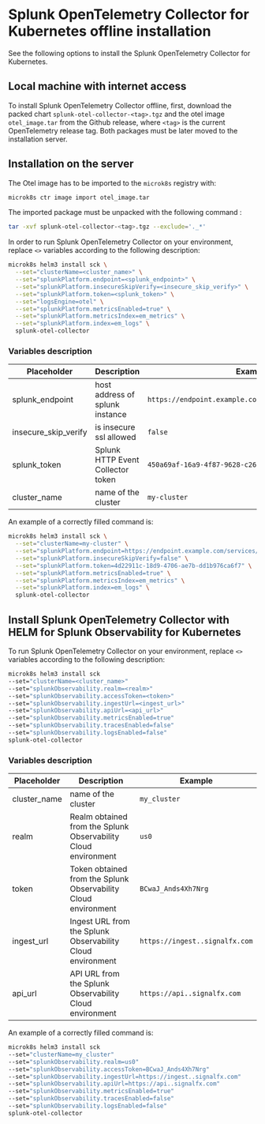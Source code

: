 # Splunk OpenTelemetry Collector for Kubernetes offline installation

See the following options to install the Splunk OpenTelemetry Collector for Kubernetes. 

## Local machine with internet access

To install Splunk OpenTelemetry Collector offline, first, download the packed chart `splunk-otel-collector-<tag>.tgz` and the otel image `otel_image.tar`
from the Github release, where `<tag>` is the current OpenTelemetry release tag. Both packages must be later moved to the installation server.

## Installation on the server
 
The Otel image has to be imported to the `microk8s` registry with:

```bash
microk8s ctr image import otel_image.tar 
```

The imported package must be unpacked with the following command :

```bash
tar -xvf splunk-otel-collector-<tag>.tgz --exclude='._*'
```

In order to run Splunk OpenTelemetry Collector on your environment, replace `<>` variables according to the following description:
```bash
microk8s helm3 install sck \
  --set="clusterName=<cluster_name>" \
  --set="splunkPlatform.endpoint=<splunk_endpoint>" \
  --set="splunkPlatform.insecureSkipVerify=<insecure_skip_verify>" \
  --set="splunkPlatform.token=<splunk_token>" \
  --set="logsEngine=otel" \
  --set="splunkPlatform.metricsEnabled=true" \
  --set="splunkPlatform.metricsIndex=em_metrics" \
  --set="splunkPlatform.index=em_logs" \
  splunk-otel-collector
```

### Variables description

| Placeholder          | Description                       | Example                                                | 
|----------------------|-----------------------------------|--------------------------------------------------------|
| splunk_endpoint      | host address of splunk instance   | `https://endpoint.example.com:8088/services/collector` |
| insecure_skip_verify | is insecure ssl allowed           | `false`                                                |
| splunk_token         | Splunk HTTP Event Collector token | `450a69af-16a9-4f87-9628-c26f04ad3785`                 |
| cluster_name         | name of the cluster               | `my-cluster`                                           |

An example of a correctly filled command is:
```bash
microk8s helm3 install sck \
  --set="clusterName=my-cluster" \
  --set="splunkPlatform.endpoint=https://endpoint.example.com/services/collector" \
  --set="splunkPlatform.insecureSkipVerify=false" \
  --set="splunkPlatform.token=4d22911c-18d9-4706-ae7b-dd1b976ca6f7" \
  --set="splunkPlatform.metricsEnabled=true" \
  --set="splunkPlatform.metricsIndex=em_metrics" \
  --set="splunkPlatform.index=em_logs" \
  splunk-otel-collector
```

## Install Splunk OpenTelemetry Collector with HELM for Splunk Observability for Kubernetes

To run Splunk OpenTelemetry Collector on your environment, replace `<>` variables according to the following description:

```bash
microk8s helm3 install sck
--set="clusterName=<cluster_name>"
--set="splunkObservability.realm=<realm>"
--set="splunkObservability.accessToken=<token>"
--set="splunkObservability.ingestUrl=<ingest_url>"
--set="splunkObservability.apiUrl=<api_url>"
--set="splunkObservability.metricsEnabled=true"
--set="splunkObservability.tracesEnabled=false"
--set="splunkObservability.logsEnabled=false"
splunk-otel-collector
```

### Variables description


| Placeholder  | Description                                                    | Example                        | 
|--------------|----------------------------------------------------------------|--------------------------------|
| cluster_name | name of the cluster                                            | `my_cluster`                   |
| realm        | Realm obtained from the Splunk Observability Cloud environment | `us0`                          |
| token        | Token obtained from the Splunk Observability Cloud environment | `BCwaJ_Ands4Xh7Nrg`            |
| ingest_url   | Ingest URL from the Splunk Observability Cloud environment     | `https://ingest..signalfx.com` |
| api_url      | API URL from the Splunk Observability Cloud environment        | `https://api..signalfx.com`    |

An example of a correctly filled command is:
```bash
microk8s helm3 install sck 
--set="clusterName=my_cluster"
--set="splunkObservability.realm=us0"
--set="splunkObservability.accessToken=BCwaJ_Ands4Xh7Nrg"
--set="splunkObservability.ingestUrl=https://ingest..signalfx.com"
--set="splunkObservability.apiUrl=https://api..signalfx.com"
--set="splunkObservability.metricsEnabled=true"
--set="splunkObservability.tracesEnabled=false"
--set="splunkObservability.logsEnabled=false"
splunk-otel-collector
```
